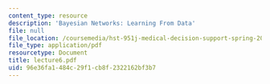 ```yaml
---
content_type: resource
description: 'Bayesian Networks: Learning From Data'
file: null
file_location: /coursemedia/hst-951j-medical-decision-support-spring-2003/96e36fa1484c29f1cb8f2322162bf3b7_lecture6.pdf
file_type: application/pdf
resourcetype: Document
title: lecture6.pdf
uid: 96e36fa1-484c-29f1-cb8f-2322162bf3b7
---
```


